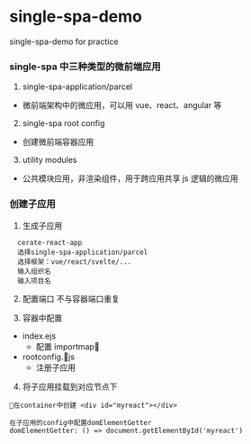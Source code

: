 # single-spa-demo

single-spa-demo for practice

### single-spa 中三种类型的微前端应用

1. single-spa-application/parcel

- 微前端架构中的微应用，可以用 vue、react、angular 等

2. single-spa root config

- 创建微前端容器应用

3. utility modules

- 公共模块应用，非渲染组件，用于跨应用共享 js 逻辑的微应用

### 创建子应用

1. 生成子应用

```
  cerate-react-app
  选择single-spa-application/parcel
  选择框架：vue/react/svelte/...
  输入组织名
  输入项目名
```

2. 配置端口 不与容器端口重复

3. 容器中配置

- index.ejs
  - 配置 importmap
- rootconfig.js
  - 注册子应用

4. 将子应用挂载到对应节点下

```
在container中创建 <div id="myreact"></div>

在子应用的config中配置domElementGetter
domElementGetter: () => document.getElementById('myreact')
```
